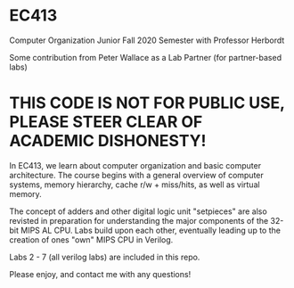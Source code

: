 # EC413
Computer Organization Junior Fall 2020 Semester with Professor Herbordt

Some contribution from Peter Wallace as a Lab Partner (for partner-based labs)

# THIS CODE IS NOT FOR PUBLIC USE, PLEASE STEER CLEAR OF ACADEMIC DISHONESTY! 

In EC413, we learn about computer organization and basic computer architecture.
The course begins with a general overview of computer systems, memory hierarchy, cache r/w + miss/hits, as well as virtual memory. 

The concept of adders and other digital logic unit "setpieces" are also revisted in preparation for understanding the major components of the 32-bit MIPS AL CPU. Labs build upon each other, eventually leading up to the creation of ones "own" MIPS CPU in Verilog.

Labs 2 - 7 (all verilog labs) are included in this repo.

Please enjoy, and contact me with any questions!
